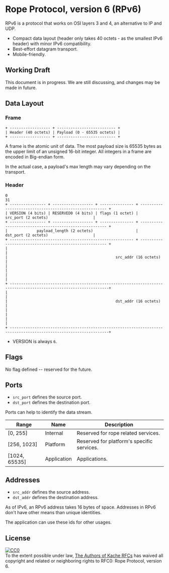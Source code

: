# Rope Protocol, version 6 (RPv6)

RPv6 is a protocol that works on OSI layers 3 and 4, an alternative to IP and UDP. 

- Compact data layout (header only takes 40 octets - as the smallest IPv6 header) with minor IPv6 compatibility.
- Best-effort datagram transport.
- Mobile-friendly.

## Working Draft

This document is in progress. We are still discussing, and changes may be made in future.

## Data Layout

### Frame
````
+ ------------------ + -------------------------- +
| Header (40 octets) | Payload (0 - 65535 octets) |
+ ------------------ + -------------------------- +
````
A frame is the atomic unit of data. The most payload size is 65535 bytes as the upper limit of an unsigned 16-bit integer. All integers in a frame are encoded in Big-endian form.

In the actual case, a payload's max length may vary depending on the transport.


### Header
````
0                                                                                                                   31
+ ---------------- + ------------------ + --------------- + ------------------------------------------------------- +
| VERSION (4 bits) | RESERVED0 (4 bits) | flags (1 octet) |                  src_port (2 octets)                    |
+ ---------------- + ------------------ + --------------- + ------------------------------------------------------- +
|             payload_length (2 octets)                   |                  dst_port (2 octets)                    |
+ ------------------------------------------------------- + ------------------------------------------------------- +
|                                                                                                                   |
|                                                src_addr (16 octets)                                               |
|                                                                                                                   |
|                                                                                                                   |
+ ------------------------------------------------------------------------------------------------------------------+
|                                                                                                                   |
|                                                dst_addr (16 octets)                                               |
|                                                                                                                   |
|                                                                                                                   |
+ ------------------------------------------------------------------------------------------------------------------+
````

- VERSION is always `6`.

## Flags
No flag defined -- reserved for the future.

## Ports

- `src_port` defines the source port.
- `dst_port` defines the destination port.

Ports can help to identify the data stream.

| Range         | Name        | Description                                          |
|---------------|-------------|------------------------------------------------------|
| [0, 255]      | Internal    | Reserved for rope related services. |
| [256, 1023]   | Platform    | Reserved for platform's specific services.                                                     |
| [1024, 65535] | Application | Applications.                                                     |



## Addresses

- `src_addr` defines the source address.
- `dst_addr` defines the destination address.

As of IPv6, an RPv6 address takes 16 bytes of space. Addresses in RPv6 don't have other means than unique identities.

The application can use these ids for other usages.

## License
<p xmlns:dct="http://purl.org/dc/terms/" xmlns:vcard="http://www.w3.org/2001/vcard-rdf/3.0#">
  <a rel="license"
     href="http://creativecommons.org/publicdomain/zero/1.0/">
    <img src="http://i.creativecommons.org/p/zero/1.0/88x31.png" style="border-style: none;" alt="CC0" />
  </a>
  <br />
  To the extent possible under law,
  <a rel="dct:publisher"
     href="https://github.com/kacheproject">
    <span property="dct:title">The Authors of Kache RFCs</span></a>
  has waived all copyright and related or neighboring rights to
  <span property="dct:title">RFC0: Rope Protocol, version 6</span>.
</p>
